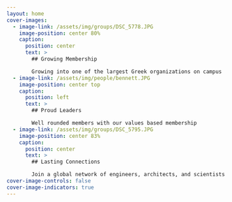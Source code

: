 ```yaml
---
layout: home
cover-images:
  - image-link: /assets/img/groups/DSC_5778.JPG
    image-position: center 80%
    caption:
      position: center
      text: >
        ## Growing Membership

        Growing into one of the largest Greek organizations on campus
  - image-link: /assets/img/people/bennett.JPG
    image-position: center top
    caption:
      position: left
      text: >
        ## Proud Leaders

        Well rounded members with our values based membership
  - image-link: /assets/img/groups/DSC_5795.JPG
    image-position: center 83%
    caption:
      position: center
      text: >
        ## Lasting Connections

        Join a global network of engineers, architects, and scientists
cover-image-controls: false
cover-image-indicators: true
---
```

